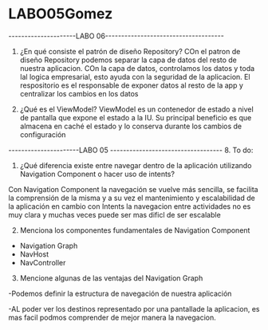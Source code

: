 # LABO05Gomez
---------------------LABO 06-------------------------------------
1. ¿En qué consiste el patrón de diseño Repository?
COn el patron de diseño Repository podemos separar la capa de datos del resto de nuestra aplicacion. COn la capa de datos, controlamos los datos y toda lal logica empresarial, esto ayuda con la seguridad de la aplicacion. El respositorio es el responsable de exponer datos al resto de la app y centralizar los cambios en los datos


2. ¿Qué es el ViewModel?
ViewModel es un contenedor de estado a nivel de pantalla que expone el estado a la IU. Su principal beneficio es que almacena en caché el estado y lo conserva durante los cambios de configuración


----------------------LABO 05 -----------------------------------
8. To do:
1. ¿Qué diferencia existe entre navegar dentro de la aplicación utilizando
Navigation Component o hacer uso de intents?

Con Navigation Component la navegación se vuelve más sencilla, se facilita la comprensión de la
misma y a su vez el mantenimiento y escalabilidad de la aplicación en cambio con Intents la navegacion entre 
actividades no es muy clara y muchas veces puede ser mas dificl de ser escalable 


2. Menciona los componentes fundamentales de Navigation
Component
- Navigation Graph
- NavHost
- NavController

3. Mencione algunas de las ventajas del Navigation Graph

-Podemos definir la estructura de navegación de nuestra aplicación

-AL poder ver los destinos representado por una pantallade la aplicacion, es mas facil podmos comprender 
de mejor manera la navegacion. 
